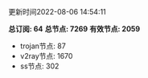 更新时间2022-08-06 14:54:11

**总订阅: 64**
**总节点: 7269**
**有效节点: 2059**
- trojan节点: 87
- v2ray节点: 1670
- ss节点: 302
